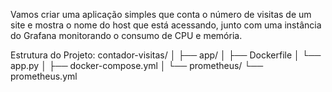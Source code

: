 Vamos criar uma aplicação simples que conta o número de visitas de um site e mostra o nome do host que está acessando, junto com uma instância do Grafana monitorando o consumo de CPU e memória.


Estrutura do Projeto:
contador-visitas/
│
├── app/
│   ├── Dockerfile
│   └── app.py
│
├── docker-compose.yml
│
└── prometheus/
    └── prometheus.yml